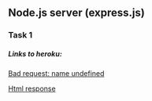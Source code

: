 <h2>Node.js server (express.js)</h2>
<h3>Task 1</h3>
<h5>Links to heroku:</h5>
<a href="https://node-training-app-itech.herokuapp.com/api/greetings/"><p>Bad request: name undefined</p></a>
<a href="https://node-training-app-itech.herokuapp.com/api/greetings?name=User"><p>Html response</p></a>
